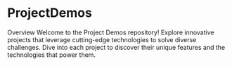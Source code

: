 # ProjectDemos
Overview
Welcome to the Project Demos repository! Explore innovative projects that leverage cutting-edge technologies to solve diverse challenges. Dive into each project to discover their unique features and the technologies that power them.
